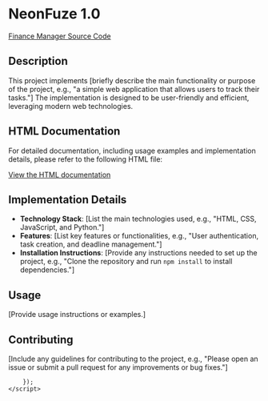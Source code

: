 # NeonFuze 1.0

[Finance Manager Source Code](Finance-Manager.html)



## Description

This project implements [briefly describe the main functionality or purpose of the project, e.g., "a simple web application that allows users to track their tasks."] The implementation is designed to be user-friendly and efficient, leveraging modern web technologies.

## HTML Documentation

For detailed documentation, including usage examples and implementation details, please refer to the following HTML file:

[View the HTML documentation](docs/index.html)

## Implementation Details

- **Technology Stack**: [List the main technologies used, e.g., "HTML, CSS, JavaScript, and Python."]
- **Features**: [List key features or functionalities, e.g., "User authentication, task creation, and deadline management."]
- **Installation Instructions**: [Provide any instructions needed to set up the project, e.g., "Clone the repository and run `npm install` to install dependencies."]

## Usage

[Provide usage instructions or examples.]

## Contributing

[Include any guidelines for contributing to the project, e.g., "Please open an issue or submit a pull request for any improvements or bug fixes."]

        });
    </script>
</body>
</html>
